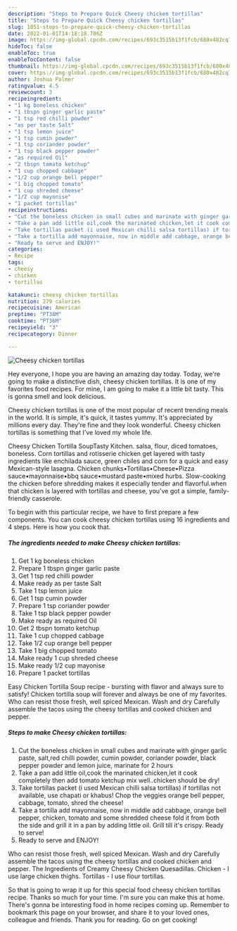 ```yaml
---
description: "Steps to Prepare Quick Cheesy chicken tortillas"
title: "Steps to Prepare Quick Cheesy chicken tortillas"
slug: 1851-steps-to-prepare-quick-cheesy-chicken-tortillas
date: 2022-01-01T14:18:18.786Z
image: https://img-global.cpcdn.com/recipes/693c3515b13f1fcb/680x482cq70/cheesy-chicken-tortillas-recipe-main-photo.jpg
hideToc: false
enableToc: true
enableTocContent: false
thumbnail: https://img-global.cpcdn.com/recipes/693c3515b13f1fcb/680x482cq70/cheesy-chicken-tortillas-recipe-main-photo.jpg
cover: https://img-global.cpcdn.com/recipes/693c3515b13f1fcb/680x482cq70/cheesy-chicken-tortillas-recipe-main-photo.jpg
author: Joshua Palmer
ratingvalue: 4.5
reviewcount: 3
recipeingredient:
- "1 kg boneless chicken"
- "1 tbspn ginger garlic paste"
- "1 tsp red chilli powder"
- "as per taste Salt"
- "1 tsp lemon juice"
- "1 tsp cumin powder"
- "1 tsp coriander powder"
- "1 tsp black pepper powder"
- "as required Oil"
- "2 tbspn tomato ketchup"
- "1 cup chopped cabbage"
- "1/2 cup orange bell pepper"
- "1 big chopped tomato"
- "1 cup shreded cheese"
- "1/2 cup mayonise"
- "1 packet tortillas"
recipeinstructions:
- "Cut the boneless chicken in small cubes and marinate with ginger garlic paste, salt,red chilli powder, cumin powder, coriander powder, black pepper powder and lemon juice, marinate for 2 hours"
- "Take a pan add little oil,cook the marinated chicken,let it cook completely then add tomato ketchup mix well..chicken should be dry!"
- "Take tortillas packet (i used Mexican chilli salsa tortillas) if tortillas not available, use chapati or khabus! Chop the veggies orange bell pepper, cabbage, tomato, shred the cheese!"
- "Take a tortilla add mayonnaise, now in middle add cabbage, orange bell pepper, chicken, tomato and some shredded cheese fold it from both the side and grill it in a pan by adding little oil. Grill till it&#39;s crispy. Ready to serve!"
- "Ready to serve and ENJOY!"
categories:
- Recipe
tags:
- cheesy
- chicken
- tortillas

katakunci: cheesy chicken tortillas 
nutrition: 279 calories
recipecuisine: American
preptime: "PT38M"
cooktime: "PT36M"
recipeyield: "3"
recipecategory: Dinner

---
```



![Cheesy chicken tortillas](https://img-global.cpcdn.com/recipes/693c3515b13f1fcb/680x482cq70/cheesy-chicken-tortillas-recipe-main-photo.jpg)

Hey everyone, I hope you are having an amazing day today. Today, we're going to make a distinctive dish, cheesy chicken tortillas. It is one of my favorites food recipes. For mine, I am going to make it a little bit tasty. This is gonna smell and look delicious.

Cheesy chicken tortillas is one of the most popular of recent trending meals in the world. It is simple, it's quick, it tastes yummy. It's appreciated by millions every day. They're fine and they look wonderful. Cheesy chicken tortillas is something that I've loved my whole life.

Cheesy Chicken Tortilla SoupTasty Kitchen. salsa, flour, diced tomatoes, boneless. Corn tortillas and rotisserie chicken get layered with tasty ingredients like enchilada sauce, green chiles and corn for a quick and easy Mexican-style lasagna. Chicken chunks•Tortillas•Cheese•Pizza sauce•mayonnaise•bbq sauce•mustard paste•mixed hurbs. Slow-cooking the chicken before shredding makes it especially tender and flavorful.when that chicken is layered with tortillas and cheese, you&#39;ve got a simple, family-friendly casserole.


To begin with this particular recipe, we have to first prepare a few components. You can cook cheesy chicken tortillas using 16 ingredients and 4 steps. Here is how you cook that.

<!--inarticleads1-->

##### The ingredients needed to make Cheesy chicken tortillas:

1. Get 1 kg boneless chicken
1. Prepare 1 tbspn ginger garlic paste
1. Get 1 tsp red chilli powder
1. Make ready as per taste Salt
1. Take 1 tsp lemon juice
1. Get 1 tsp cumin powder
1. Prepare 1 tsp coriander powder
1. Take 1 tsp black pepper powder
1. Make ready as required Oil
1. Get 2 tbspn tomato ketchup
1. Take 1 cup chopped cabbage
1. Take 1/2 cup orange bell pepper
1. Take 1 big chopped tomato
1. Make ready 1 cup shreded cheese
1. Make ready 1/2 cup mayonise
1. Prepare 1 packet tortillas


Easy Chicken Tortilla Soup recipe - bursting with flavor and always sure to satisfy! Chicken tortilla soup will forever and always be one of my favorites. Who can resist those fresh, well spiced Mexican. Wash and dry Carefully assemble the tacos using the cheesy tortillas and cooked chicken and pepper. 

<!--inarticleads2-->

##### Steps to make Cheesy chicken tortillas:

1. Cut the boneless chicken in small cubes and marinate with ginger garlic paste, salt,red chilli powder, cumin powder, coriander powder, black pepper powder and lemon juice, marinate for 2 hours
1. Take a pan add little oil,cook the marinated chicken,let it cook completely then add tomato ketchup mix well..chicken should be dry!
1. Take tortillas packet (i used Mexican chilli salsa tortillas) if tortillas not available, use chapati or khabus! Chop the veggies orange bell pepper, cabbage, tomato, shred the cheese!
1. Take a tortilla add mayonnaise, now in middle add cabbage, orange bell pepper, chicken, tomato and some shredded cheese fold it from both the side and grill it in a pan by adding little oil. Grill till it&#39;s crispy. Ready to serve!
1. Ready to serve and ENJOY!

Who can resist those fresh, well spiced Mexican. Wash and dry Carefully assemble the tacos using the cheesy tortillas and cooked chicken and pepper. The Ingredients of Creamy Cheesy Chicken Quesadillas. Chicken - I use large chicken thighs. Tortillas - I use flour tortillas. 

So that is going to wrap it up for this special food cheesy chicken tortillas recipe. Thanks so much for your time. I'm sure you can make this at home. There's gonna be interesting food in home recipes coming up. Remember to bookmark this page on your browser, and share it to your loved ones, colleague and friends. Thank you for reading. Go on get cooking!
